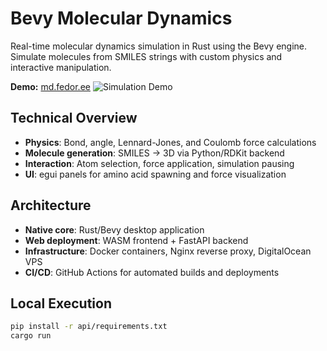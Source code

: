 # Bevy Molecular Dynamics
Real-time molecular dynamics simulation in Rust using the Bevy engine. Simulate molecules from SMILES strings with custom physics and interactive manipulation.

**Demo:** [md.fedor.ee](https://md.fedor.ee)
![Simulation Demo](https://github.com/fedorst/bevy_md_sim/blob/main/assets/demo_screencast.gif)

## Technical Overview
- **Physics**: Bond, angle, Lennard-Jones, and Coulomb force calculations
- **Molecule generation**: SMILES → 3D via Python/RDKit backend
- **Interaction**: Atom selection, force application, simulation pausing
- **UI**: egui panels for amino acid spawning and force visualization

## Architecture
- **Native core**: Rust/Bevy desktop application
- **Web deployment**: WASM frontend + FastAPI backend
- **Infrastructure**: Docker containers, Nginx reverse proxy, DigitalOcean VPS
- **CI/CD**: GitHub Actions for automated builds and deployments

## Local Execution
```bash
pip install -r api/requirements.txt
cargo run
```
